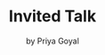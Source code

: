 ---
# Determines which item appears first on the schedule (lowest number (0) appears first)
sequence_id: 11

# Time of the event
time: 15:15 - 15:45

# Title of the event
title: Invited Talk
subtitle: by Priya Goyal

# Speaker Info
speaker: Priya Goyal
webpage: https://prigoyal.github.io/
affil: Google
affil_link: https://research.google/teams/brain/

# Image
img: ../speakers/PriyaGoyal.png
img_link: https://prigoyal.github.io/
---